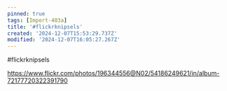 ```yaml
---
pinned: true
tags: [Import-403a]
title: '#flickrknipsels'
created: '2024-12-07T15:53:29.737Z'
modified: '2024-12-07T16:05:27.267Z'
---
```


#flickrknipsels

https://www.flickr.com/photos/196344556@N02/54186249621/in/album-72177720322391790

